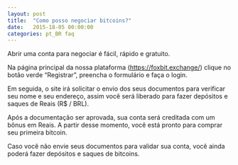 ```yaml
---
layout: post
title:  "Como posso negociar bitcoins?"
date:   2015-18-05 00:00:00
categories: pt_BR faq
---
```


Abrir uma conta para negociar é fácil, rápido e gratuito.

Na página principal da nossa plataforma (https://foxbit.exchange/) clique no botão verde “Registrar”, preencha o formulário e faça o login.

Em seguida, o site irá solicitar o envio dos seus documentos para verificar seu nome e seu endereço, assim você será liberado para fazer depósitos e saques de Reais (R$ / BRL).

Após a documentação ser aprovada, sua conta será creditada com um bônus em Reais. A partir desse momento, você está pronto para comprar seu  primeira bitcoin.

Caso você não envie seus documentos para validar sua conta, você ainda poderá fazer depósitos e saques de bitcoins.
